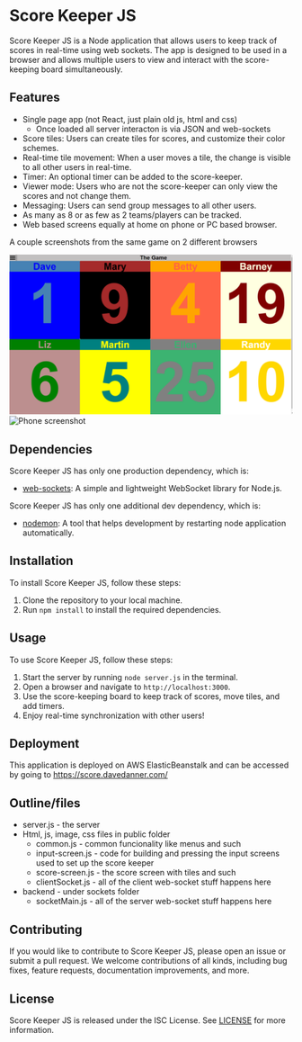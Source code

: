 # Score Keeper JS

Score Keeper JS is a Node application that allows users to keep track of scores in real-time using web sockets. The app is designed to be used in a browser and allows multiple users to view and interact with the score-keeping board simultaneously.

## Features

* Single page app (not React, just plain old js, html and css)
    * Once loaded all server interacton is via JSON and web-sockets
* Score tiles: Users can create tiles for scores, and customize their color schemes.
* Real-time tile movement: When a user moves a tile, the change is visible to all other users in real-time.
* Timer: An optional timer can be added to the score-keeper.
* Viewer mode: Users who are not the score-keeper can only view the scores and not change them.
* Messaging: Users can send group messages to all other users.
* As many as 8 or as few as 2 teams/players can be tracked.
* Web based screens equally at home on phone or PC based browser.

A couple screenshots from the same game on 2 different browsers

![Desktop screenshot](/screenshots/desktop.png "Desktop")
![Phone screenshot](/screenshots/phone.png.png "Phone")

## Dependencies

Score Keeper JS has only one production dependency, which is:

* [web-sockets](https://github.com/websockets/ws): A simple and lightweight WebSocket library for Node.js.

Score Keeper JS has only one additional dev dependency, which is:

* [nodemon](https://www.npmjs.com/package/nodemon): A tool that helps development by restarting node application automatically.

## Installation

To install Score Keeper JS, follow these steps:

1. Clone the repository to your local machine.
2. Run `npm install` to install the required dependencies.

## Usage

To use Score Keeper JS, follow these steps:

1. Start the server by running `node server.js` in the terminal.
2. Open a browser and navigate to `http://localhost:3000`.
3. Use the score-keeping board to keep track of scores, move tiles, and add timers.
4. Enjoy real-time synchronization with other users!


## Deployment

This application is deployed on AWS ElasticBeanstalk and can be accessed by going to https://score.davedanner.com/

## Outline/files

* server.js - the server 
* Html, js, image, css files in public folder
    * common.js - common funcionality like menus and such
    * input-screen.js - code for building and pressing the input screens used to set up the score keeper
    * score-screen.js - the score screen with tiles and such
    * clientSocket.js - all of the client web-socket stuff happens here
* backend - under sockets folder
    * socketMain.js - all of the server web-socket stuff happens here

## Contributing

If you would like to contribute to Score Keeper JS, please open an issue or submit a pull request. We welcome contributions of all kinds, including bug fixes, feature requests, documentation improvements, and more.

## License

Score Keeper JS is released under the ISC License. See [LICENSE](https://opensource.org/license/isc-license-txt/) for more information.
